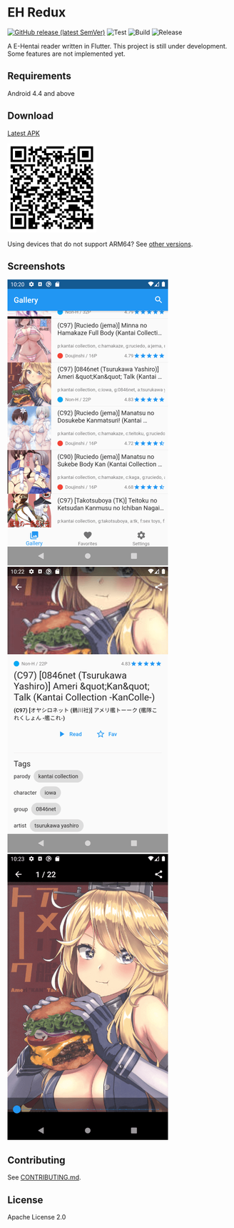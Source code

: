 # EH Redux

[![GitHub release (latest SemVer)](https://img.shields.io/github/v/release/tommy351/eh-redux)](https://github.com/tommy351/eh-redux/releases) ![Test](https://github.com/tommy351/eh-redux/workflows/Test/badge.svg) ![Build](https://github.com/tommy351/eh-redux/workflows/Build/badge.svg) ![Release](https://github.com/tommy351/eh-redux/workflows/Release/badge.svg)

A E-Hentai reader written in Flutter. This project is still under development. Some features are not implemented yet.

## Requirements

Android 4.4 and above

## Download

[Latest APK]((https://github.com/tommy351/eh-redux/releases/latest/download/app-arm64-v8a-release.apk))

[![](docs/download-qrcode.png)](https://github.com/tommy351/eh-redux/releases/latest/download/app-arm64-v8a-release.apk)

Using devices that do not support ARM64? See [other versions](https://github.com/tommy351/eh-redux/releases).

## Screenshots

![](docs/screenshot-list.png) ![](docs/screenshot-info.png) ![](docs/screenshot-view.png)

## Contributing

See [CONTRIBUTING.md](CONTRIBUTING.md).

## License

Apache License 2.0
